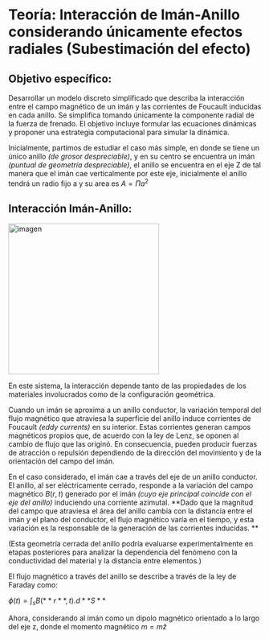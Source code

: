 # Teoría: Interacción de Imán-Anillo considerando únicamente efectos radiales (Subestimación del efecto)

## **Objetivo específico:**
Desarrollar un modelo discreto simplificado que describa la interacción entre el campo magnético de un imán y las corrientes de Foucault inducidas en cada anillo. Se simplifica tomando únicamente la componente radial de la fuerza de frenado. El objetivo incluye formular las ecuaciones dinámicas y proponer una estrategia computacional para simular la dinámica. 

Inicialmente, partimos de estudiar el caso más simple, en donde se tiene un único anillo *(de grosor despreciable)*, y en su centro se encuentra un imán *(puntual de geometría despreciable)*, el anillo se encuentra en el eje Z de tal manera que el imán cae verticalmente por este eje, inicialmente el anillo tendrá un radio fijo a y su area es $A= \Pi a^{2}$ 

## Interacción Imán-Anillo: 

<img width="300" height="300" alt="imagen" src="https://github.com/user-attachments/assets/3c3d2719-ff24-4a13-8b0b-f7b395d4683f" />

En este sistema, la interacción depende tanto de las propiedades de los materiales involucrados como de la configuración geométrica.

Cuando un imán se aproxima a un anillo conductor, la variación temporal del flujo magnético que atraviesa la superficie del anillo induce corrientes de Foucault *(eddy currents)* en su interior. Estas corrientes generan campos magnéticos propios que, de acuerdo con la ley de Lenz, se oponen al cambio de flujo que las originó. En consecuencia, pueden producir fuerzas de atracción o repulsión dependiendo de la dirección del movimiento y de la orientación del campo del imán.

En el caso considerado, el imán cae a través del eje de un anillo conductor. El anillo, al ser eléctricamente cerrado, responde a la variación del campo magnético $B(r,t)$ generado por el imán *(cuyo eje principal coincide con el eje del anillo)* induciendo una corriente azimutal. 
**Dado que la magnitud del campo que atraviesa el área del anillo cambia con la distancia entre el imán y el plano del conductor, el flujo magnético varía en el tiempo, y esta variación es la responsable de la generación de las corrientes inducidas.
**

(Esta geometría cerrada del anillo podría evaluarse experimentalmente en etapas posteriores para analizar la dependencia del fenómeno con la conductividad del material y la distancia entre elementos.)

El flujo magnético a través del anillo se describe a través de la ley de Faraday como: 

$\phi(t)= \int_{s} B(**r**,t).d**S**$

Ahora, considerando al imán como un dipolo magnético orientado a lo largo del eje z, donde el momento magnético $m=m\hat{z}$
